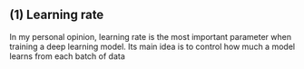 ## (1) Learning rate
In my personal opinion, learning rate is the most important parameter when training a deep learning model. Its main idea is to control how much a model learns from each batch of data


